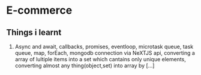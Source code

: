 # E-commerce

## Things i learnt

1. Async and await, callbacks, promises, eventloop, microtask queue, task queue, map, forEach, mongodb connection via NeXTJS api, converting a array of lultiple items into a set which cantains only unique elements, converting almost any thing(object,set) into array by [...] 

